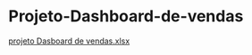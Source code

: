 # Projeto-Dashboard-de-vendas
[projeto Dasboard de vendas.xlsx](https://github.com/user-attachments/files/20850466/projeto.Dasboard.de.vendas.xlsx)
